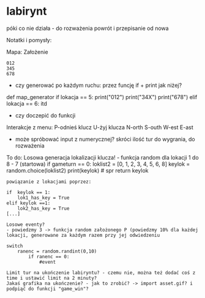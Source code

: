 # labirynt

póki co nie działa - do rozważenia powrót i przepisanie od nowa

Notatki i pomysły:

Mapa:
Założenie

    012 
    345 
    678 

- czy generować po każdym ruchu:
przez funcję if + print jak niżej?

def map_generator
    if lokacja == 5:
        print("012")
        print("34X")
        print("678")
    elif lokacja == 6: itd
- czy doczepić do funkcji 


Interakcje z menu:
    P-odnieś klucz
    U-żyj klucza
    N-orth
    S-outh
    W-est
    E-ast
- może spróbować input z numerycznej? skróci ilość tur do wygrania, do rozważenia

To do:
    Losowa generacja lokalizacji klucza! 
    - funkcja random dla lokacji 1 do 8 - 7 (startowa)
    if gameturn == 0:
        loklist2 = [0, 1, 2, 3, 4, 5, 6, 8]
        keylok = random.choice(loklist2)
        print(keylok)  # spr
    return keylok
    
    powiązanie z lokacjami poprzez:
    
    if  keylok == 1:
        lok1_has_key = True
    elif keylok ==1:
        lok2_has_key = True
    [...]
    
    Losowe eventy? 
    - powiedzmy 3 -> funkcja random założonego P (powiedzmy 10% dla każdej lokacji, generowane za każdym razem przy jej odwiedzeniu
    
    switch
        ranenc = random.randint(0,10)
            if ranenc == 0:
                #event
    
    Limit tur na ukończenie labiryntu? - czemu nie, można też dodać coś z time i ustawić limit na 2 minuty?
    Jakaś grafika na ukończenie? - jak to zrobić? -> import asset.gif? i podpiąć do funkcji "game_win"?




